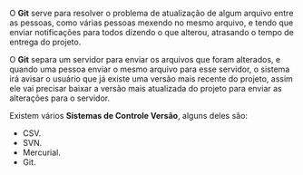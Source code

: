 O **Git** serve para resolver o problema de atualização de algum arquivo entre as pessoas, como várias pessoas mexendo no mesmo arquivo, e tendo que enviar notificações para todos dizendo o que alterou, atrasando o tempo de entrega do projeto.

O **Git** separa um servidor para enviar os arquivos que foram alterados, e quando uma pessoa enviar o mesmo arquivo para esse servidor, o sistema irá avisar o usuário que já existe uma versão mais recente do projeto, assim ele vai precisar baixar a versão mais atualizada do projeto para enviar as alterações para o servidor.

Existem vários **Sistemas de Controle Versão**, alguns deles são:
* CSV.
* SVN.
* Mercurial.
* Git.